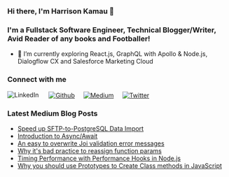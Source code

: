 ### Hi there, I'm Harrison Kamau 👋

### I'm a Fullstack Software Engineer, Technical Blogger/Writer, Avid Reader of any books and Footballer!

- 🌱 I’m currently exploring React.js, GraphQL with Apollo & Node.js, Dialogflow CX and Salesforce Marketing Cloud

### Connect with me
[<img align="left" alt="LinkedIn" src="https://img.shields.io/badge/linkedin-%230077B5.svg?&style=for-the-badge&logo=linkedin&logoColor=white" />](https://www.linkedin.com/in/harrison-kamau-5a308291/)&nbsp;&nbsp;&nbsp;&nbsp;&nbsp;[<img align="center" alt="Github" src="https://img.shields.io/badge/github-%23100000.svg?&style=for-the-badge&logo=github&logoColor=white" />](https://github.com/Harrisonkamau)&nbsp;&nbsp;&nbsp;&nbsp;&nbsp;[<img align="center" alt="Medium" src="https://img.shields.io/badge/medium-%2312100E.svg?&style=for-the-badge&logo=medium&logoColor=white" />](https://medium.com/@kamauharrison87/)&nbsp;&nbsp;&nbsp;&nbsp;&nbsp;[<img align="center" alt="Twitter" src="https://img.shields.io/badge/twitter-%231DA1F2.svg?&style=for-the-badge&logo=twitter&logoColor=white" />](https://twitter.com/ChegeHarrison)

### Latest Medium Blog Posts
- [Speed up SFTP-to-PostgreSQL Data Import](https://medium.com/the-andela-way/speeding-up-data-import-from-sftp-into-postgresql-in-rails-183c5a366604)
- [Introduction to Async/Await](https://medium.com/the-andela-way/introduction-to-async-await-its-best-practices-de4b30d11aa8)
- [An easy to overwrite Joi validation error messages](https://medium.com/the-andela-way/an-easy-way-to-overwrite-joi-celebrate-express-error-messages-5435e6bab2c5)
- [Why it's bad practice to reassign function params](https://medium.com/the-andela-way/its-bad-practice-to-reassign-function-params-c37f289a5dc4)
- [Timing Performance with Performance Hooks in Node.js](https://medium.com/the-andela-way/timing-performance-with-performance-hooks-in-node-js-45e666a046a1)
- [Why you should use Prototypes to Create Class methods in JavaScript](https://medium.com/the-andela-way/why-you-should-use-prototype-to-create-class-methods-in-javascript-ffaf82996977)
